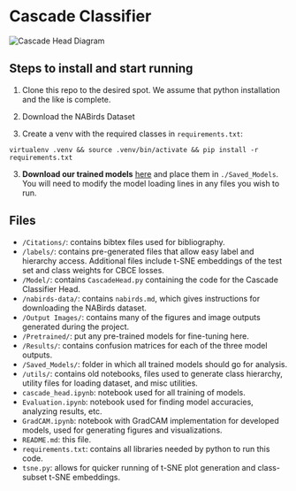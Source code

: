 # Cascade Classifier
<img src="https://github.com/bnrp/CascadeClassifier/blob/main/Output%20Images/Figures/ModelDiagram.png" alt="Cascade Head Diagram">

## Steps to install and start running

1. Clone this repo to the desired spot. We assume that python installation and the like is complete.

2. Download the NABirds Dataset

2. Create a venv with the required classes in `requirements.txt`:
```
virtualenv .venv && source .venv/bin/activate && pip install -r requirements.txt
```

3. **Download our trained models** [here](https://drive.google.com/drive/folders/19bi8WGWNTyf1CIitF1LVrOUUPQsh9q4A?usp=drive_link) and place them in `./Saved_Models`. You will need to modify the model loading lines in any files you wish to run.

## Files
- `/Citations/`: contains bibtex files used for bibliography.
- `/labels/`: contains pre-generated files that allow easy label and hierarchy access. Additional files include t-SNE embeddings of the test set and class weights for CBCE losses.
- `/Model/`: contains `CascadeHead.py` containing the code for the Cascade Classifier Head.
- `/nabirds-data/`: contains `nabirds.md`, which gives instructions for downloading the NABirds dataset.
- `/Output Images/`: contains many of the figures and image outputs generated during the project.
- `/Pretrained/`: put any pre-trained models for fine-tuning here.
- `/Results/`: contains confusion matrices for each of the three model outputs.
- `/Saved_Models/`: folder in which all trained models should go for analysis.
- `/utils/`: contains old notebooks, files used to generate class hierarchy, utility files for loading dataset, and misc utilities.
- `cascade_head.ipynb`: notebook used for all training of models.
- `Evaluation.ipynb`: notebook used for finding model accuracies, analyzing results, etc.
- `GradCAM.ipynb`: notebook with GradCAM implementation for developed models, used for generating figures and visualizations.
- `README.md`: this file.
- `requirements.txt`: contains all libraries needed by python to run this code.
- `tsne.py`: allows for quicker running of t-SNE plot generation and class-subset t-SNE embeddings.
